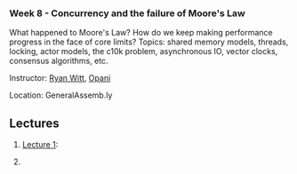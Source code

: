 ### Week 8 - Concurrency and the failure of Moore's Law

What happened to Moore's Law? How do we keep making performance progress in the
face of core limits? Topics: shared memory models, threads, locking, actor
models, the c10k problem, asynchronous IO, vector clocks, consensus algorithms,
etc.

Instructor: [Ryan Witt](http://twitter.com/onecreativenerd), [Opani](http://opani.com/)

Location: GeneralAssemb.ly

## Lectures

1. [Lecture 1](https://github.com/generalassembly-studio/cs-for-hackers/blob/master/week-08/lecture1.md): 
1. ~~~[Lecture 2](https://github.com/generalassembly-studio/cs-for-hackers/blob/master/week-08/lecture2.md):~~~


